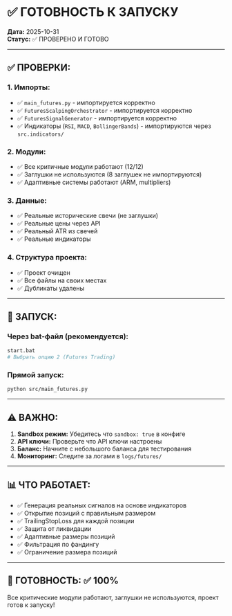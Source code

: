 # ✅ ГОТОВНОСТЬ К ЗАПУСКУ

**Дата:** 2025-10-31  
**Статус:** ✅ ПРОВЕРЕНО И ГОТОВО

---

## ✅ **ПРОВЕРКИ:**

### 1. **Импорты:**
- ✅ `main_futures.py` - импортируется корректно
- ✅ `FuturesScalpingOrchestrator` - импортируется корректно
- ✅ `FuturesSignalGenerator` - импортируется корректно
- ✅ Индикаторы (`RSI`, `MACD`, `BollingerBands`) - импортируются через `src.indicators/`

### 2. **Модули:**
- ✅ Все критичные модули работают (12/12)
- ✅ Заглушки не используются (8 заглушек не импортируются)
- ✅ Адаптивные системы работают (ARM, multipliers)

### 3. **Данные:**
- ✅ Реальные исторические свечи (не заглушки)
- ✅ Реальные цены через API
- ✅ Реальный ATR из свечей
- ✅ Реальные индикаторы

### 4. **Структура проекта:**
- ✅ Проект очищен
- ✅ Все файлы на своих местах
- ✅ Дубликаты удалены

---

## 🚀 **ЗАПУСК:**

### **Через bat-файл (рекомендуется):**
```bash
start.bat
# Выбрать опцию 2 (Futures Trading)
```

### **Прямой запуск:**
```bash
python src/main_futures.py
```

---

## ⚠️ **ВАЖНО:**

1. **Sandbox режим:** Убедитесь что `sandbox: true` в конфиге
2. **API ключи:** Проверьте что API ключи настроены
3. **Баланс:** Начните с небольшого баланса для тестирования
4. **Мониторинг:** Следите за логами в `logs/futures/`

---

## 📊 **ЧТО РАБОТАЕТ:**

- ✅ Генерация реальных сигналов на основе индикаторов
- ✅ Открытие позиций с правильным размером
- ✅ TrailingStopLoss для каждой позиции
- ✅ Защита от ликвидации
- ✅ Адаптивные размеры позиций
- ✅ Фильтрация по фандингу
- ✅ Ограничение размера позиций

---

## 🎯 **ГОТОВНОСТЬ: ✅ 100%**

Все критические модули работают, заглушки не используются, проект готов к запуску!


